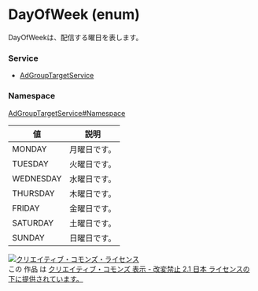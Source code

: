 # DayOfWeek (enum)
DayOfWeekは、配信する曜日を表します。
### Service
+ [AdGroupTargetService](../../services/AdGroupTargetService.md)

### Namespace
[AdGroupTargetService#Namespace](../../services/AdGroupTargetService.md#namespace)

| 値 | 説明 |
|---|---|
| MONDAY| 月曜日です。 |
| TUESDAY| 火曜日です。 |
| WEDNESDAY| 水曜日です。 |
| THURSDAY| 木曜日です。 |
| FRIDAY| 金曜日です。 |
| SATURDAY| 土曜日です。 |
| SUNDAY| 日曜日です。 |

<a rel="license" href="http://creativecommons.org/licenses/by-nd/2.1/jp/"><img alt="クリエイティブ・コモンズ・ライセンス" style="border-width:0" src="https://i.creativecommons.org/l/by-nd/2.1/jp/88x31.png" /></a><br />この 作品 は <a rel="license" href="http://creativecommons.org/licenses/by-nd/2.1/jp/">クリエイティブ・コモンズ 表示 - 改変禁止 2.1 日本 ライセンスの下に提供されています。</a>
